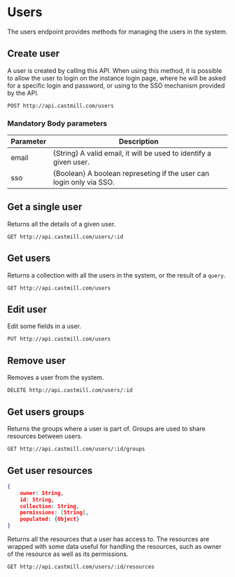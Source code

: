 # Users

The users endpoint provides methods for managing the users in the system.

## Create user

A user is created by calling this API. When using this method, it is possible to
allow the user to login on the instance login page, where he will be asked for
a specific login and password, or using  to the SSO mechanism provided by the API.

`POST http://api.castmill.com/users`

### Mandatory Body parameters

Parameter | Description
--------- | -----------
email | {String} A valid email, it will be used to identify a given user.
sso | {Boolean} A boolean represeting if the user can login only via SSO.

## Get a single user

Returns all the details of a given user.

`GET http://api.castmill.com/users/:id`

## Get users

Returns a collection with all the users in the system, or the result of a `query`.

`GET http://api.castmill.com/users`

## Edit user

Edit some fields in a user.

`PUT http://api.castmill.com/users`

## Remove user

Removes a user from the system.

`DELETE http://api.castmill.com/users/:id`

## Get users groups

Returns the groups where a user is part of. Groups are used to share resources
between users.

`GET http://api.castmill.com/users/:id/groups`

## Get user resources

```json
{
    owner: String,
    id: String,
    collection: String,
    permissions: [String],
    populated: {Object}
}
```

Returns all the resources that a user has access to. The resources are wrapped with
some data useful for handling the resources, such as owner of the resource as well
as its permissions.

`GET http://api.castmill.com/users/:id/resources`
